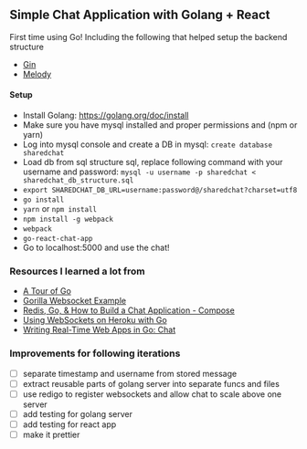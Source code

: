 ## Simple Chat Application with Golang + React

First time using Go! Including the following that helped setup the backend structure
* [Gin](https://github.com/gin-gonic/gin)
* [Melody](https://github.com/olahol/melody/)

#### Setup
* Install Golang: https://golang.org/doc/install
* Make sure you have mysql installed and proper permissions and (npm or yarn)
* Log into mysql console and create a DB in mysql: `create database sharedchat`
* Load db from sql structure sql, replace following command with your username and password: `mysql -u username -p sharedchat < sharedchat_db_structure.sql`
* `export SHAREDCHAT_DB_URL=username:password@/sharedchat?charset=utf8`
* `go install`
* `yarn` or `npm install`
* `npm install -g webpack`
* `webpack`
* `go-react-chat-app`
* Go to localhost:5000 and use the chat!

### Resources I learned a lot from
* [A Tour of Go](https://tour.golang.org/welcome/1)
* [Gorilla Websocket Example](https://github.com/gorilla/websocket/tree/master/examples/chat)
* [Redis, Go, & How to Build a Chat Application - Compose](https://www.compose.com/articles/redis-go-and-how-to-build-a-chat-application/)
* [Using WebSockets on Heroku with Go](https://devcenter.heroku.com/articles/go-websockets)
* [Writing Real-Time Web Apps in Go: Chat](https://medium.com/@olahol/writing-real-time-web-apps-in-go-chat-4aa058644f73#.6ttdfnbcn)

### Improvements for following iterations
- [ ] separate timestamp and username from stored message
- [ ] extract reusable parts of golang server into separate funcs and files
- [ ] use redigo to register websockets and allow chat to scale above one server
- [ ] add testing for golang server
- [ ] add testing for react app
- [ ] make it prettier
